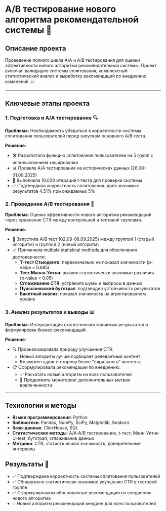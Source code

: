 # A/B тестирование нового алгоритма рекомендательной системы 🧪

## Описание проекта
Проведение полного цикла A/A и A/B тестирования для оценки эффективности нового алгоритма рекомендательной системы. Проект включал валидацию системы сплитования, комплексный статистический анализ и выработку рекомендаций по внедрению изменений. 📈

---

## Ключевые этапы проекта

### 1. Подготовка и A/A тестирование 🔍

**Проблема**: Необходимость убедиться в корректности системы сплитования пользователей перед запуском основного A/B теста.

**Решение**:
- 🛠️ Разработала функцию сплитования пользователей на 5 групп с использованием хеширования
- 📊 Провела A/A тестирование на исторических данных (26.08-01.09.2025)
- 🔄 Выполнила 10,000 итераций t-теста для проверки системы
- ✅ Подтвердила корректность сплитования: доля значимых результатов 4.51% при ожидаемых 5%

### 2. Проведение A/B тестирования 🎯

**Проблема**: Оценка эффективности нового алгоритма рекомендаций через сравнение CTR между контрольной и тестовой группами.

**Решение**:
- 🧪 Запустила A/B тест (02.09-08.09.2025) между группой 1 (старый алгоритм) и группой 2 (новый алгоритм)
- 📈 Применила multiple statistical methods для обеспечения достоверности:
  - **T-тест Стьюдента**: первоначально не показал значимости (p-value = 0.685)
  - **Тест Манна-Уитни**: выявил статистически значимые различия (p-value < 0.05)
  - **Сглаживание CTR**: устранила шумы и выбросы в данных
  - **Пуассоновский бутстрап**: подтвердил устойчивость результатов
  - **Бакетный анализ**: показал значимость на агрегированном уровне

### 3. Анализ результатов и выводы 📊

**Проблема**: Интерпретация статистически значимых результатов и формулировка бизнес-рекомендаций.

**Решение**:
- 🔍 Проанализировала природу улучшения CTR:
  - Новый алгоритм лучше подбирает релевантный контент
  - Возможен сдвиг в сторону более "вирального" контента
- 📋 Сформулировала рекомендации по внедрению:
  - ✅ Раскатать новый алгоритм на всех пользователей
  - 🔄 Продолжить мониторинг дополнительных метрик вовлеченности

---

## Технологии и методы
- **Языки программирования**: Python
- **Библиотеки**: Pandas, NumPy, SciPy, Matplotlib, Seaborn
- **Базы данных**: ClickHouse, SQL
- **Статистические методы**: A/A-A/B тестирование, t-тест, Манн-Уитни U-test, бутстрап, сглаживание данных
- **Метрики**: CTR, статистическая значимость, доверительные интервалы

## Результаты 🎯
- ✅ Подтверждена корректность системы сплитования пользователей
- ✅ Обнаружено статистически значимое улучшение CTR в тестовой группе
- ✅ Сформулированы обоснованные рекомендации по внедрению нового алгоритма
- 💡 Новый алгоритм рекомендаций внедрен для всех пользователей
